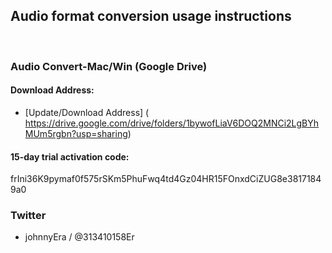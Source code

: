 
## Audio format conversion usage instructions
<br>

### Audio Convert-Mac/Win (Google Drive)

#### Download Address:
- [Update/Download Address] ( https://drive.google.com/drive/folders/1bywofLiaV6DOQ2MNCi2LgBYhMUm5rgbn?usp=sharing)

#### 15-day trial activation code:
<g>frIni36K9pymaf0f575rSKm5PhuFwq4td4Gz04HR15FOnxdCiZUG8e38171849a0

### Twitter
- johnnyEra / @313410158Er

<head>
    <link rel="stylesheet" type="text/css" href="../style/style.css">
</head>